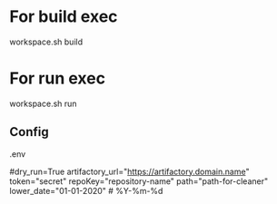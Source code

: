 # For build exec
workspace.sh build

# For run exec
workspace.sh run

## Config
.env

#dry_run=True
artifactory_url="https://artifactory.domain.name"
token="secret"
repoKey="repository-name"
path="path-for-cleaner"
lower_date="01-01-2020" # %Y-%m-%d